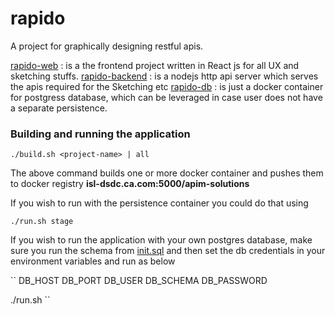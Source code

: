 # rapido
A project for graphically designing restful apis.

[rapido-web](rapido-web) : is a the frontend project written in React js for all UX and sketching stuffs.
[rapido-backend](rapido-backend) : is a nodejs http api server which serves the apis required for the Sketching etc
[rapido-db](rapido-db) : is just a docker container for postgress database, which can be leveraged in case user does not have a separate persistence.

### Building and running the application
``
./build.sh <project-name> | all
``

The above command builds one or more docker container and pushes them to docker registry 
<b>isl-dsdc.ca.com:5000/apim-solutions</b>

If you wish to run with the persistence container you could do that using

``
./run.sh stage
``

If you wish to run the application with your own postgres database, make sure you run the schema from [init.sql](rapido-db/init.sql) and then set the db credentials in your environment variables and run as below

``
DB_HOST
DB_PORT
DB_USER
DB_SCHEMA
DB_PASSWORD

./run.sh
``
